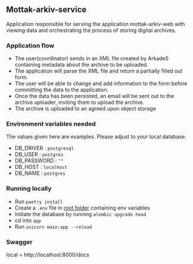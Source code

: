 ## Mottak-arkiv-service

Application responsible for serving the application mottak-arkiv-web with viewing data and orchestrating the process of storing digital archives.

### Application flow
- The user(coordinator) sends in an XML file created by Arkade5 containing metadata about the archive to be uploaded.
- The application will parse the XML file and return a partially filled out form.
- The user will be able to change and add information to the form before committing the data to the application.
- Once the data has been persisted, an email will be sent out to the archive uploader, inviting them to upload the archive.
- The archive is uploaded to an agreed upon object storage

### Environment variables needed
The values given here are examples. Please adjust to your local database.
- DB_DRIVER : `postgresql`
- DB_USER : `postgres`
- DB_PASSWORD : `""`
- DB_HOST : `localhost`
- DB_NAME : `postgres`


### Running locally
- Run `poetry install`
- Create a `.env` file in [root folder](.) containing env variables
- Initiate the database by running `alembic upgrade head`
- cd into `app`
- Run `uvicorn main:app --reload`

### Swagger
local = http://localhost:8000/docs

